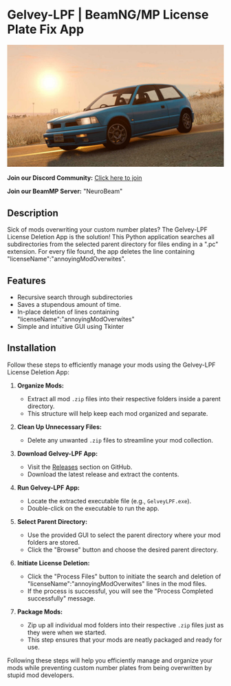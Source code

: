 # Gelvey-LPF | BeamNG/MP License Plate Fix App

![Gelvey-LPF Logo](logo.jpg)

**Join our Discord Community:** [Click here to join](https://dsc.gg/neuronexus)

**Join our BeamMP Server:** "NeuroBeam"

## Description

Sick of mods overwriting your custom number plates? The Gelvey-LPF License Deletion App is the solution! This Python application searches all subdirectories from the selected parent directory for files ending in a ".pc" extension. For every file found, the app deletes the line containing "licenseName":"annoyingModOverwites".

## Features

- Recursive search through subdirectories
- Saves a stupendous amount of time.
- In-place deletion of lines containing "licenseName":"annoyingModOverwites"
- Simple and intuitive GUI using Tkinter

## Installation

Follow these steps to efficiently manage your mods using the Gelvey-LPF License Deletion App:

1. **Organize Mods:**
   - Extract all mod `.zip` files into their respective folders inside a parent directory.
   - This structure will help keep each mod organized and separate.

2. **Clean Up Unnecessary Files:**
   - Delete any unwanted `.zip` files to streamline your mod collection.

3. **Download Gelvey-LPF App:**
   - Visit the [Releases](https://github.com/Gelvey/BeamNG-LPF/releases) section on GitHub.
   - Download the latest release and extract the contents.

4. **Run Gelvey-LPF App:**
   - Locate the extracted executable file (e.g., `GelveyLPF.exe`).
   - Double-click on the executable to run the app.

5. **Select Parent Directory:**
   - Use the provided GUI to select the parent directory where your mod folders are stored.
   - Click the "Browse" button and choose the desired parent directory.

6. **Initiate License Deletion:**
   - Click the "Process Files" button to initiate the search and deletion of "licenseName":"annoyingModOverwites" lines in the mod files.
   - If the process is successful, you will see the "Process Completed successfully" message.

7. **Package Mods:**
   - Zip up all individual mod folders into their respective `.zip` files just as they were when we started.
   - This step ensures that your mods are neatly packaged and ready for use.

Following these steps will help you efficiently manage and organize your mods while preventing custom number plates from being overwritten by stupid mod developers.

